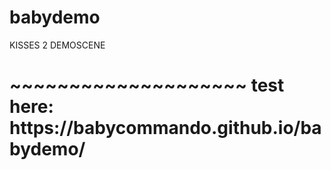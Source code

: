# babydemo
KISSES 2 DEMOSCENE
<h1>
~~~~~~~~~~~~~~~~~~~~
test here: https://babycommando.github.io/babydemo/
</h1>
